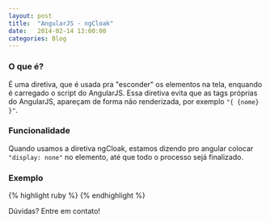 ```yaml
---
layout: post
title:  "AngularJS - ngCloak"
date:   2014-02-14 13:00:00
categories: Blog
---
```


<h3>O que é?</h3>
É uma diretiva, que é usada pra "esconder" os elementos na tela, enquando é carregado o script do AngularJS. Essa diretiva evita que as tags próprias do AngularJS, apareçam de forma não renderizada, por exemplo <code>"{ {nome} }"</code>.

<h3>Funcionalidade</h3>
Quando usamos a diretiva ngCloak, estamos dizendo pro angular colocar <code>"display: none"</code> no elemento, até que todo o processo sejá finalizado.

<h3>Exemplo</h3>
{% highlight ruby %}
<html>
	<head></head>
	<body ng-clock></body>
</html>
{% endhighlight %}



Dúvidas? Entre em contato!
